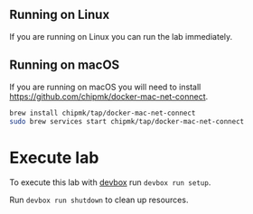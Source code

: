 
## Running on Linux

If you are running on Linux you can run the lab immediately.

## Running on macOS

If you are running on macOS you will need to install https://github.com/chipmk/docker-mac-net-connect.

```bash
brew install chipmk/tap/docker-mac-net-connect
sudo brew services start chipmk/tap/docker-mac-net-connect
```

# Execute lab

To execute this lab with [devbox](https://www.jetify.com/devbox) run `devbox run setup`.

Run `devbox run shutdown` to clean up resources.
